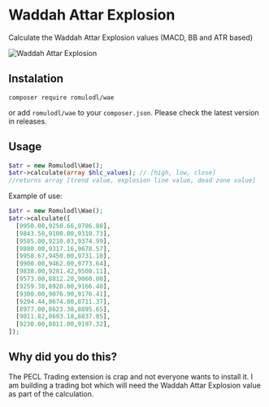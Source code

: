# Waddah Attar Explosion

Calculate the Waddah Attar Explosion values (MACD, BB and ATR based)

![Waddah Attar Explosion](https://github.com/romulodl/wae/workflows/Waddah%20Attar%20Explosion/badge.svg)

## Instalation

```
composer require romulodl/wae
```

or add `romulodl/wae` to your `composer.json`. Please check the latest version in releases.

## Usage

```php
$atr = new Romulodl\Wae();
$atr->calculate(array $hlc_values); // [high, low, close]
//returns array [trend value, explosion line value, dead zone value]
```

Example of use:
```php
$atr = new Romulodl\Wae();
$atr->calculate([
  [9950.00,9250.66,9786.80],
  [9843.50,9100.00,9310.73],
  [9585.00,9210.03,9374.99],
  [9880.00,9317.16,9678.57],
  [9958.67,9450.00,9731.10],
  [9900.00,9462.00,9773.64],
  [9838.00,9281.42,9508.11],
  [9573.00,8812.20,9060.00],
  [9259.38,8920.00,9166.40],
  [9300.00,9076.90,9176.41],
  [9294.44,8674.00,8711.37],
  [8977.00,8623.38,8895.65],
  [9011.82,8693.18,8837.05],
  [9230.00,8811.00,9197.32],
]);
```

## Why did you do this?

The PECL Trading extension is crap and not everyone wants to install it.
I am building a trading bot which will need the Waddah Attar Explosion value as part of the calculation.
